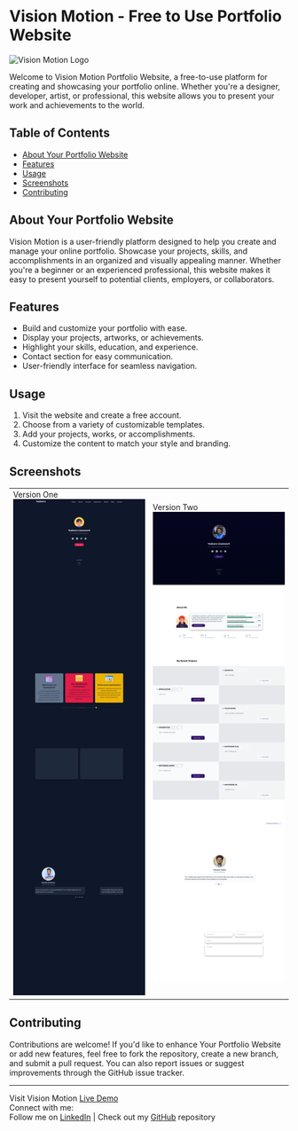 # Vision Motion - Free to Use Portfolio Website

![Vision Motion Logo](link-to-your-logo.png)

Welcome to Vision Motion Portfolio Website, a free-to-use platform for creating and showcasing your portfolio online. Whether you're a designer, developer, artist, or professional, this website allows you to present your work and achievements to the world.

## Table of Contents

- [About Your Portfolio Website](#about-your-portfolio-website)
- [Features](#features)
- [Usage](#usage)
- [Screenshots](#screenshots)
- [Contributing](#contributing)

## About Your Portfolio Website

Vision Motion is a user-friendly platform designed to help you create and manage your online portfolio. Showcase your projects, skills, and accomplishments in an organized and visually appealing manner. Whether you're a beginner or an experienced professional, this website makes it easy to present yourself to potential clients, employers, or collaborators.

## Features

- Build and customize your portfolio with ease.
- Display your projects, artworks, or achievements.
- Highlight your skills, education, and experience.
- Contact section for easy communication.
- User-friendly interface for seamless navigation.

## Usage

1. Visit the website and create a free account.
2. Choose from a variety of customizable templates.
3. Add your projects, works, or accomplishments.
4. Customize the content to match your style and branding.

## Screenshots

<table>
  <tr>
    <td>Version One<img src="https://github.com/Yab1/VisioMotion/blob/version_one/src/assets/screenshot_one.png" alt="Screenshot 1" width="400"/></td>
    <td>Version Two<img src="https://github.com/Yab1/VisioMotion/blob/version_two/src/assets/screenshot_two.png" alt="Screenshot 2" width="400"/></td>
  </tr>
</table>

## Contributing

Contributions are welcome! If you'd like to enhance Your Portfolio Website or add new features, feel free to fork the repository, create a new branch, and submit a pull request. You can also report issues or suggest improvements through the GitHub issue tracker.

---

Visit Vision Motion [Live Demo](https://vision-motion-demo-url.com/)  
Connect with me:  
Follow me on [LinkedIn](https://www.linkedin.com/in/your-linkedin-profile/) | Check out my [GitHub](https://github.com/your-github-username) repository
